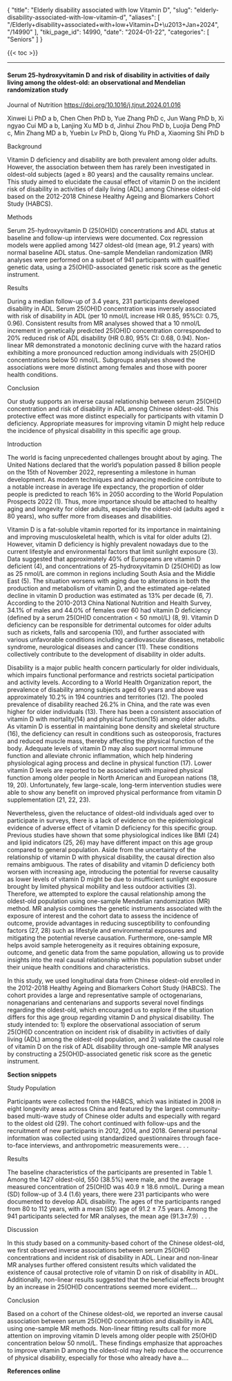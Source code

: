 {
  "title": "Elderly disability associated with low Vitamin D",
  "slug": "elderly-disability-associated-with-low-vitamin-d",
  "aliases": [
    "/Elderly+disability+associated+with+low+Vitamin+D+\u2013+Jan+2024",
    "/14990"
  ],
  "tiki_page_id": 14990,
  "date": "2024-01-22",
  "categories": [
    "Seniors"
  ]
}

{{< toc >}}

---

#### Serum 25-hydroxyvitamin D and risk of disability in activities of daily living among the oldest-old: an observational and Mendelian randomization study

Journal of Nutrition https://doi.org/10.1016/j.tjnut.2024.01.016

Xinwei Li PhD a b, Chen Chen PhD b, Yue Zhang PhD c, Jun Wang PhD b, Xingyao Cui MD a b, Lanjing Xu MD b d, Jinhui Zhou PhD b, Luojia Deng PhD c, Min Zhang MD a b, Yuebin Lv PhD b, Qiong Yu PhD a, Xiaoming Shi PhD b

Background

Vitamin D deficiency and disability are both prevalent among older adults. However, the association between them has rarely been investigated in oldest-old subjects (aged ≥ 80 years) and the causality remains unclear. This study aimed to elucidate the causal effect of vitamin D on the incident risk of disability in activities of daily living (ADL) among Chinese oldest-old based on the 2012-2018 Chinese Healthy Ageing and Biomarkers Cohort Study (HABCS).

Methods

Serum 25-hydroxyvitamin D (25(OH)D) concentrations and ADL status at baseline and follow-up interviews were documented. Cox regression models were applied among 1427 oldest-old (mean age, 91.2 years) with normal baseline ADL status. One-sample Mendelian randomization (MR) analyses were performed on a subset of 941 participants with qualified genetic data, using a 25(OH)D-associated genetic risk score as the genetic instrument.

Results

During a median follow-up of 3.4 years, 231 participants developed disability in ADL. Serum 25(OH)D concentration was inversely associated with risk of disability in ADL (per 10 nmol/L increase HR 0.85, 95%CI: 0.75, 0.96). Consistent results from MR analyses showed that a 10 nmol/L increment in genetically predicted 25(OH)D concentration corresponded to 20% reduced risk of ADL disability (HR 0.80, 95% CI: 0.68, 0.94). Non-linear MR demonstrated a monotonic declining curve with the hazard ratios exhibiting a more pronounced reduction among individuals with 25(OH)D concentrations below 50 nmol/L. Subgroups analyses showed the associations were more distinct among females and those with poorer health conditions.

Conclusion

Our study supports an inverse causal relationship between serum 25(OH)D concentration and risk of disability in ADL among Chinese oldest-old. This protective effect was more distinct especially for participants with vitamin D deficiency. Appropriate measures for improving vitamin D might help reduce the incidence of physical disability in this specific age group.

Introduction

The world is facing unprecedented challenges brought about by aging. The United Nations declared that the world’s population passed 8 billion people on the 15th of November 2022, representing a milestone in human development. As modern techniques and advancing medicine contribute to a notable increase in average life expectancy, the proportion of older people is predicted to reach 16% in 2050 according to the World Population Prospects 2022 (1). Thus, more importance should be attached to healthy aging and longevity for older adults, especially the oldest-old (adults aged ≥ 80 years), who suffer more from diseases and disabilities.

Vitamin D is a fat-soluble vitamin reported for its importance in maintaining and improving musculoskeletal health, which is vital for older adults (2). However, vitamin D deficiency is highly prevalent nowadays due to the current lifestyle and environmental factors that limit sunlight exposure (3). Data suggested that approximately 40% of Europeans are vitamin D deficient (4), and concentrations of 25-hydroxyvitamin D (25(OH)D) as low as 25 nmol/L are common in regions including South Asia and the Middle East (5). The situation worsens with aging due to alterations in both the production and metabolism of vitamin D, and the estimated age-related decline in vitamin D production was estimated as 13% per decade (6, 7). According to the 2010-2013 China National Nutrition and Health Survey, 34.1% of males and 44.0% of females over 60 had vitamin D deficiency (defined by a serum 25(OH)D concentration < 50 nmol/L) (8, 9). Vitamin D deficiency can be responsible for detrimental outcomes for older adults such as rickets, falls and sarcopenia (10), and further associated with various unfavorable conditions including cardiovascular diseases, metabolic syndrome, neurological diseases and cancer (11). These conditions collectively contribute to the development of disability in older adults.

Disability is a major public health concern particularly for older individuals, which impairs functional performance and restricts societal participation and activity levels. According to a World Health Organization report, the prevalence of disability among subjects aged 60 years and above was approximately 10.2% in 194 countries and territories (12). The pooled prevalence of disability reached 26.2% in China, and the rate was even higher for older individuals (13). There has been a consistent association of vitamin D with mortality(14) and physical function(15) among older adults. As vitamin D is essential in maintaining bone density and skeletal structure (16), the deficiency can result in conditions such as osteoporosis, fractures and reduced muscle mass, thereby affecting the physical function of the body. Adequate levels of vitamin D may also support normal immune function and alleviate chronic inflammation, which help hindering physiological aging process and decline in physical function (17). Lower vitamin D levels are reported to be associated with impaired physical function among older people in North American and European nations (18, 19, 20). Unfortunately, few large-scale, long-term intervention studies were able to show any benefit on improved physical performance from vitamin D supplementation (21, 22, 23).

Nevertheless, given the reluctance of oldest-old individuals aged over to participate in surveys, there is a lack of evidence on the epidemiological evidence of adverse effect of vitamin D deficiency for this specific group. Previous studies have shown that some physiological indices like BMI (24) and lipid indicators (25, 26) may have different impact on this age group compared to general population. Aside from the uncertainty of the relationship of vitamin D with physical disability, the causal direction also remains ambiguous. The rates of disability and vitamin D deficiency both worsen with increasing age, introducing the potential for reverse causality as lower levels of vitamin D might be due to insufficient sunlight exposure brought by limited physical mobility and less outdoor activities (3). Therefore, we attempted to explore the causal relationship among the oldest-old population using one-sample Mendelian randomization (MR) method. MR analysis combines the genetic instruments associated with the exposure of interest and the cohort data to assess the incidence of outcome, provide advantages in reducing susceptibility to confounding factors (27, 28) such as lifestyle and environmental exposures and mitigating the potential reverse causation. Furthermore, one-sample MR helps avoid sample heterogeneity as it requires obtaining exposure, outcome, and genetic data from the same population, allowing us to provide insights into the real causal relationship within this population subset under their unique health conditions and characteristics.

In this study, we used longitudinal data from Chinese oldest-old enrolled in the 2012-2018 Healthy Ageing and Biomarkers Cohort Study (HABCS). The cohort provides a large and representative sample of octogenarians, nonagenarians and centenarians and supports several novel findings regarding the oldest-old, which encouraged us to explore if the situation differs for this age group regarding vitamin D and physical disability. The study intended to: 1) explore the observational association of serum 25(OH)D concentration on incident risk of disability in activities of daily living (ADL) among the oldest-old population, and 2) validate the causal role of vitamin D on the risk of ADL disability through one-sample MR analyses by constructing a 25(OH)D-associated genetic risk score as the genetic instrument.

 **Section snippets** 

Study Population

Participants were collected from the HABCS, which was initiated in 2008 in eight longevity areas across China and featured by the largest community-based multi-wave study of Chinese older adults and especially with regard to the oldest old (29). The cohort continued with follow-ups and the recruitment of new participants in 2012, 2014, and 2018. General personal information was collected using standardized questionnaires through face-to-face interviews, and anthropometric measurements were.. . . 

Results

The baseline characteristics of the participants are presented in Table 1. Among the 1427 oldest-old, 550 (38.5%) were male, and the average measured concentration of 25(OH)D was 40.9 ± 18.6 nmol/L. During a mean (SD) follow-up of 3.4 (1.6) years, there were 231 participants who were documented to develop ADL disability. The ages of the participants ranged from 80 to 112 years, with a mean (SD) age of 91.2 ± 7.5 years. Among the 941 participants selected for MR analyses, the mean age (91.3±7.9)  . . .

Discussion

In this study based on a community-based cohort of the Chinese oldest-old, we first observed inverse associations between serum 25(OH)D concentrations and incident risk of disability in ADL. Linear and non-linear MR analyses further offered consistent results which validated the existence of causal protective role of vitamin D on risk of disability in ADL. Additionally, non-linear results suggested that the beneficial effects brought by an increase in 25(OH)D concentrations seemed more evident….

Conclusion

Based on a cohort of the Chinese oldest-old, we reported an inverse causal association between serum 25(OH)D concentration and disability in ADL using one-sample MR methods. Non-linear fitting results call for more attention on improving vitamin D levels among older people with 25(OH)D concentration below 50 nmol/L. These findings emphasize that approaches to improve vitamin D among the oldest-old may help reduce the occurrence of physical disability, especially for those who already have a….

 **References online** 
